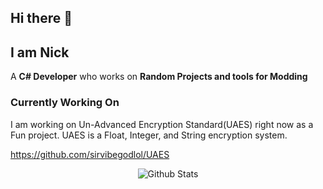 ## Hi there 👋

## I am Nick

A **C# Developer** who works on **Random Projects and tools for Modding**

### Currently Working On

I am working on Un-Advanced Encryption Standard(UAES) right now as a Fun project. UAES is a Float, Integer, and String encryption system.

https://github.com/sirvibegodlol/UAES

<p align="center">
   <img src="https://github-readme-stats.vercel.app/api?username=sirvibegodlol&count_private=true&show_icons=true&theme=dark" alt="Github Stats"/>
</p>
